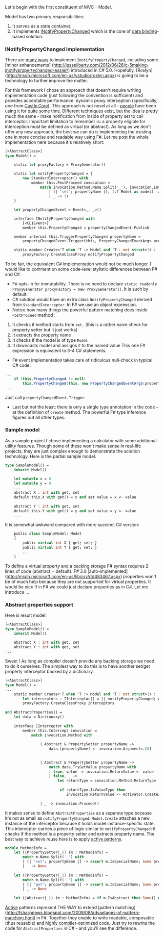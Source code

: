 Let's begin with the first constituent of MVC - Model.

Model has two primary responsibilities:

1. It serves as a state container.
2. It implements [INotifyPropertyChanged](http://msdn.microsoft.com/en-us/library/ms229614.aspx) which is the core of [data binding](http://martinfowler.com/eaaDev/DataBinding.html)-based solution.

### INotifyPropertyChanged implementation
There are [many ways](http://10rem.net/blog/2010/12/16/strategies-for-improving-inotifypropertychanged-in-wpf-and-silverlight) to implement `INotifyPropertyChanged`, including some  [minor enhancements] (http://jesseliberty.com/2012/06/28/c-5making-inotifypropertychanged-easier/) introduced in C# 5.0. Hopefully, [Roslyn] (http://msdn.microsoft.com/en-us/vstudio/roslyn.aspx) is going to be a technology to further improve the matter. 

For this framework I chose an approach that doesn't require writing implementation code (just following the convention is sufficient) and provides acceptable performance: dynamic proxy interception (specifically, one from [Castle.Core](http://www.castleproject.org/)). This approach is not novel at all - [people](http://lostechies.com/rayhouston/2009/06/03/fluent-silverlight-auto-wiring-inotifypropertychanged/) have been using it for quite some time. [Different](https://gist.github.com/166110) techniques exist, but the idea is pretty much the same - make notification from inside of property set to call interceptor. Important limitation to remember is: a property eligible for interception must be defined as virtual (or abstract). As long as we don't offer any new approach, the best we can do is implementing the existing one in more concise and readable way using F#. Let me post the  whole implementation here because it's relatively short: 
```ocaml
[<AbstractClass>]
type Model() = 

    static let proxyFactory = ProxyGenerator()

    static let notifyPropertyChanged = {
        new StandardInterceptor() with
            member this.PostProceed invocation = 
                match invocation.Method.Name.Split('_'), invocation.InvocationTarget with 
                    | [| "set"; propertyName |], (:? Model as model) -> model.TriggerPropertyChanged propertyName
                    | _ -> ()
    }

    let propertyChangedEvent = Event<_, _>()

    interface INotifyPropertyChanged with
        [<CLIEvent>]
        member this.PropertyChanged = propertyChangedEvent.Publish

    member internal this.TriggerPropertyChanged propertyName = 
        propertyChangedEvent.Trigger(this, PropertyChangedEventArgs propertyName)

    static member Create<'T when 'T :> Model and 'T : not struct>() : 'T = 
        proxyFactory.CreateClassProxy notifyPropertyChanged
```

To be fair, the equivalent C# implementation would not be much longer. I would like to comment on some code-level stylistic differences between F# and C#:
 * F# opts-in for immutability. There is no need to declare `static readonly ProxyGenerator proxyFactory = new ProxyGenerator()`. It is such by default. 
 * C# solution would have an extra class `NotifyPropertyChanged` derived from `StandardInterceptor`. In F# we use an object expression. 
 * Notice how many things the powerful pattern matching does inside `PostProceed` method :
  1. It checks if method starts from `set_` (this is a rather naive check for property setter but it just works) 
  2. It extracts the property name 
  3. It checks if the model is of type `Model`  
  4. It downcasts model and assigns it to the named value 
  This one F# expression is equivalent to 3-4 C# statements. 
 * F# event implementation takes care of ridiculous null-check in typical C# code:
```c#
...
    if (this.PropertyChanged != null)
        this.PropertyChanged(this, new PropertyChangedEventArgs(propertyName));
...
```
  Just call `propertyChangedEvent.Trigger`.
 * Last but not the least: there is only a single type annotation in the code – at the definition of `Create` method. The powerful F# type inference figures out all other types. 

### Sample model 
As a sample project I chose implementing a calculator with some additional utility features. Though some of these won't make sense in real-life projects, they are just complex enough to demonstrate the solution technology. 
Here is the partial sample model. 
```ocaml
type SampleModel() = 
    inherit Model()
    
    let mutable x = 0
    let mutable y = 0
    ...
    abstract X : int with get, set
    default this.X with get() = x and set value = x <- value
    
    abstract Y : int with get, set
    default this.Y with get() = y and set value = y <- value
    ...
```
It is somewhat awkward compared with more succinct C# version: 
```ocaml
    public class SampleModel: Model
    {
        public virtual int X { get; set; }
        public virtual int Y { get; set; }
        ...
    }
```
To define a virtual property and a backing storage F# syntax requires 2 lines of code (abstract + default). F# 3.0 [auto-implemented] (http://msdn.microsoft.com/en-us/library/dd483467.aspx) properties won't be of much help because they are not supported for virtual properties. It would be nice if in F# we could just declare properties as in C#. Let me introduce ...

### Abstract properties support
Here is result model:
```ocaml
[<AbstractClass>]
type SampleModel() = 
    inherit Model()
    
    abstract X : int with get, set
    abstract Y : int with get, set
...
```
Sweet ! As long as compiler doesn't provide any backing storage we need to do it ourselves. The simplest way to do this is to have another set/get property interceptor backed by a dictionary. 
```ocaml
[<AbstractClass>]
type Model() = 
...
    static member Create<'T when 'T :> Model and 'T : not struct>() : 'T = 
        let interceptors : IInterceptor[] = [| notifyPropertyChanged; AbstractProperties() |]
        proxyFactory.CreateClassProxy interceptors    
            
and AbstractProperties() =
    let data = Dictionary()
    
    interface IInterceptor with
        member this.Intercept invocation = 
            match invocation.Method with
 
                | Abstract & PropertySetter propertyName -> 
                    data.[propertyName] <- invocation.Arguments.[0]
                
                
                | Abstract & PropertyGetter propertyName ->
                    match data.TryGetValue propertyName with 
                    | true, value -> invocation.ReturnValue <- value 
                    | false, _ -> 
                        let returnType = invocation.Method.ReturnType
                 
                         if returnType.IsValueType then 
                            invocation.ReturnValue <- Activator.CreateInstance returnType
                
                | _ -> invocation.Proceed()
```
It makes sense to define `AbstractProperties` as a separate type because it's not as small as `notifyPropertyChanged`. `Model.Create` attaches a new instance of the interceptor because it holds model instance-specific state. This interceptor carries a piece of logic similar to `notifyPropertyChanged`: it checks if the method is a property setter and extracts property name. The best way to achieve reuse here is to apply [active patterns](http://msdn.microsoft.com/en-us/library/dd233248.aspx).  
```ocaml
module MethodInfo = 
    let (|PropertySetter|_|) (m : MethodInfo) =
        match m.Name.Split('_') with
        | [| "set"; propertyName |] -> assert m.IsSpecialName; Some propertyName
        | _ -> None
    
    let (|PropertyGetter|_|) (m : MethodInfo) =
        match m.Name.Split('_') with
        | [| "get"; propertyName |] -> assert m.IsSpecialName; Some propertyName
        | _ -> None
    
    let (|Abstract|_|) (m : MethodInfo) = if m.IsAbstract then Some() else None
```
[Active](http://blogs.msdn.com/b/chrsmith/archive/2008/02/21/introduction-to-f_2300_-active-patterns.aspx) patterns represent THE WAY to extend [pattern matching] (http://fsharpnews.blogspot.com/2009/08/advantages-of-pattern-matching.html) in F#. Together they enable to write readable, composable (thus reusable) and highly compiler-optimized code. Just try to rewrite the code for `AbstractProperties` in C# - and you'll see the difference. 